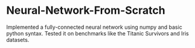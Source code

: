 # Neural-Network-From-Scratch
Implemented a fully-connected neural network using numpy and basic python syntax. Tested it on benchmarks like the Titanic Survivors and Iris datasets.
